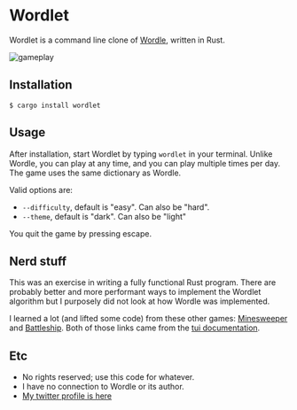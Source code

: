 # Wordlet

Wordlet is a command line clone of
[Wordle](https://www.powerlanguage.co.uk/wordle/), written in Rust.

![gameplay](https://user-images.githubusercontent.com/3178471/150548930-9dab1e11-2997-48da-af33-6e3386017a50.gif)

## Installation

`$ cargo install wordlet`

## Usage

After installation, start Wordlet by typing `wordlet` in your terminal. Unlike
Wordle, you can play at any time, and you can play multiple times per day. The
game uses the same dictionary as Wordle.

Valid options are:

- `--difficulty`, default is "easy". Can also be "hard".
- `--theme`, default is "dark". Can also be "light"

You quit the game by pressing escape.

## Nerd stuff

This was an exercise in writing a fully functional Rust program. There are
probably better and more performant ways to implement the Wordlet algorithm but
I purposely did not look at how Wordle was implemented.

I learned a lot (and lifted some code) from these other games:
[Minesweeper](https://github.com/cpcloud/minesweep-rs) and
[Battleship](https://github.com/deepu105/battleship-rs). Both of those links
came from the [tui documentation](https://github.com/fdehau/tui-rs).

## Etc

- No rights reserved; use this code for whatever.
- I have no connection to Wordle or its author.
- [My twitter profile is here](https://twitter.com/scottluptowski)

